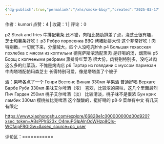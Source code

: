 ```yaml
---
{"dg-publish":true,"permalink":"/xhs/smoke-bbq/","created":"2025-03-17T23:09:20.808+08:00","updated":"2025-03-17T23:09:20.808+08:00"}
---
```


作者：kumori
点赞：4   |   收藏：1   |   评论：0

p2 Steak and fries 牛排配薯条 还不错，肉相比猪肋排差了点，浇芝士很有趣，芝士和薯条好吃！
p3 Ребро поросенка BBQ 烤猪肋排大份 这个非常好吃！肉特别嫩，一切就下来，分量贼大，四个人没吃完hhh
p4 Большая техасская похлебка с мясом из коптильни 德克萨斯浓汤配熏肉 是好喝的汤，烟熏味
p5 Борщ с копчеными ребрами 熏排骨红菜汤 很大份，肉特别特别多，没吃过肉这么多的红菜汤，不愧是烤肉店
p6 Тартар из говядини с муссом пармезан 牛肉塔塔配帕玛森芝士 长得特别可爱，像是塔塔盖了个被子
	
酒：果啤各点了一个
Генри Вестонс Винаж 330мл 苹果酒 普通好喝
Верхаге Барбе Руби 330мл 果味艾尔啤酒（浓） 喜欢，比较浓的果味，这几个里面最烈
Пич Гарден 250мл 桃子艾尔啤酒（淡） 比较清淡，桃子味不是很浓
Бун крик ламбик 330мл 樱桃拉比克啤酒 这个酸酸的，挺好喝的
p8-9 菜单有中文 有几天有限定

https://www.xiaohongshu.com/explore/66828e1c000000000d00d920?xsec_token=ABsPPhS23x_O4muPGIpAlnOoWHzp8Qls-WCfaipFRGlGw=&xsec_source=pc_user

评论区：===========


